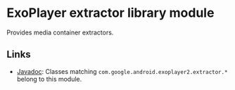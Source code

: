 # ExoPlayer extractor library module #

Provides media container extractors.

## Links ##

* [Javadoc][]: Classes matching `com.google.android.exoplayer2.extractor.*`
  belong to this module.

[Javadoc]: https://exoplayer.dev/doc/reference/index.html

